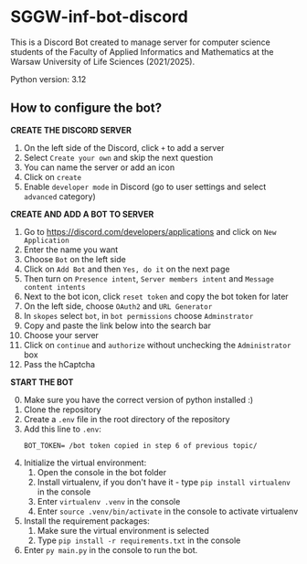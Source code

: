 # SGGW-inf-bot-discord

This is a Discord Bot created to manage server for computer science students of the Faculty of Applied Informatics
and Mathematics at the Warsaw University of Life Sciences (2021/2025).

Python version: 3.12

## How to configure the bot?

**CREATE THE DISCORD SERVER**

1. On the left side of the Discord, click `+` to add a server
2. Select `Create your own` and skip the next question
3. You can name the server or add an icon
4. Click on `create`
5. Enable `developer mode` in Discord (go to user settings and select `advanced` category)

**CREATE AND ADD A BOT TO SERVER**

1. Go to https://discord.com/developers/applications and click on `New Application`
2. Enter the name you want
3. Choose `Bot` on the left side
4. Click on `Add Bot` and then `Yes, do it` on the next page
5. Then turn on `Presence intent`, `Server members intent` and `Message content intents`
6. Next to the bot icon, click `reset token` and copy the bot token for later
7. On the left side, choose `OAuth2` and `URL Generator`
8. In `skopes` select `bot`, in `bot permissions` choose `Adminstrator`
9. Copy and paste the link below into the search bar
10. Choose your server
11. Click on `continue` and `authorize` without unchecking the `Administrator` box
12. Pass the hCaptcha

**START THE BOT**

0. Make sure you have the correct version of python installed :)
1. Clone the repository
2. Create a `.env` file in the root directory of the repository 
3. Add this line to `.env`:
   ```
   BOT_TOKEN= /bot token copied in step 6 of previous topic/
   ```
4. Initialize the virtual environment:
    1. Open the console in the bot folder
    2. Install virtualenv, if you don't have it - type `pip install virtualenv` in the console
    3. Enter `virtualenv .venv` in the console
    4. Enter `source .venv/bin/activate` in the console to activate virtualenv
5. Install the requirement packages:
    1. Make sure the virtual environment is selected
    2. Type `pip install -r requirements.txt` in the console
6. Enter `py main.py` in the console to run the bot.
